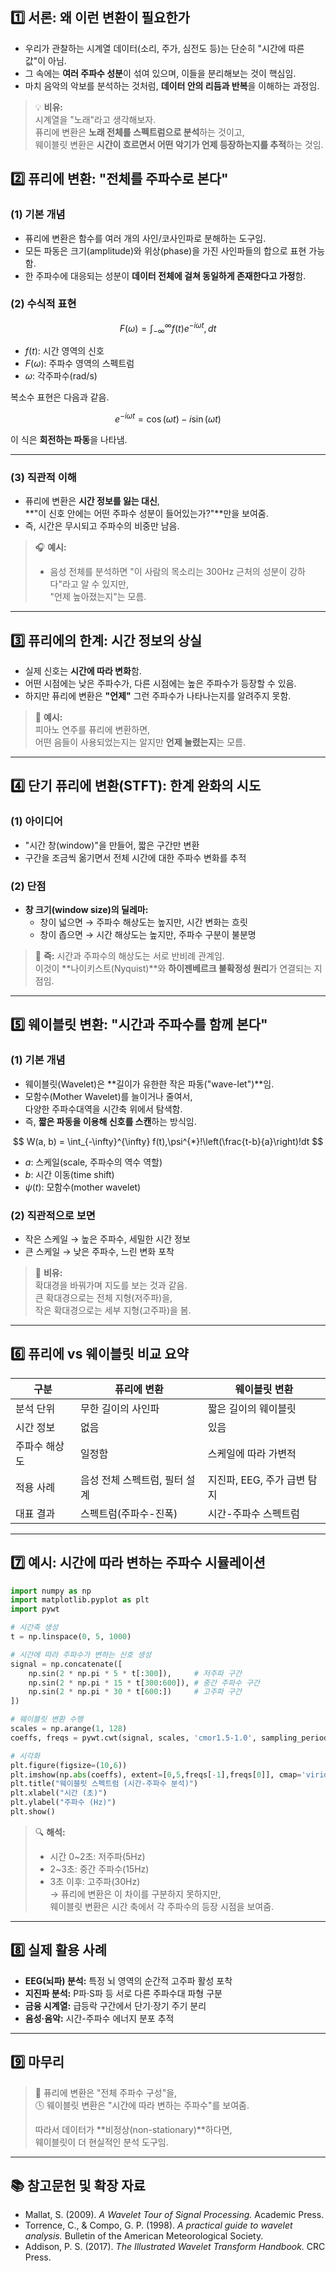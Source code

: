 ## 1️⃣ 서론: 왜 이런 변환이 필요한가

- 우리가 관찰하는 시계열 데이터(소리, 주가, 심전도 등)는 단순히 "시간에 따른 값"이 아님.
- 그 속에는 **여러 주파수 성분**이 섞여 있으며, 이들을 분리해보는 것이 핵심임.
- 마치 음악의 악보를 분석하는 것처럼, **데이터 안의 리듬과 반복**을 이해하는 과정임.

> 💡 **비유:**  
> 시계열을 "노래"라고 생각해보자.  
> 퓨리에 변환은 **노래 전체를 스펙트럼으로 분석**하는 것이고,  
> 웨이블릿 변환은 **시간이 흐르면서 어떤 악기가 언제 등장하는지를 추적**하는 것임.

## 2️⃣ 퓨리에 변환: "전체를 주파수로 본다"

### (1) 기본 개념

- 퓨리에 변환은 함수를 여러 개의 사인/코사인파로 분해하는 도구임.
- 모든 파동은 크기(amplitude)와 위상(phase)을 가진 사인파들의 합으로 표현 가능함.
- 한 주파수에 대응되는 성분이 **데이터 전체에 걸쳐 동일하게 존재한다고 가정**함.

### (2) 수식적 표현

$$ F(\omega) = \int_{-\infty}^{\infty} f(t)e^{-i\omega t},dt $$

- $f(t)$: 시간 영역의 신호
- $F(\omega)$: 주파수 영역의 스펙트럼
- $\omega$: 각주파수(rad/s)

복소수 표현은 다음과 같음.

$$ e^{-i\omega t} = \cos(\omega t) - i\sin(\omega t) $$

이 식은 **회전하는 파동**을 나타냄.

---

### (3) 직관적 이해

- 퓨리에 변환은 **시간 정보를 잃는 대신**,  
    **"이 신호 안에는 어떤 주파수 성분이 들어있는가?"**만을 보여줌.
- 즉, 시간은 무시되고 주파수의 비중만 남음.

> 🎧 **예시:**
> 
> - 음성 전체를 분석하면 "이 사람의 목소리는 300Hz 근처의 성분이 강하다"라고 알 수 있지만,  
>     "언제 높아졌는지"는 모름.

---

## 3️⃣ 퓨리에의 한계: 시간 정보의 상실

- 실제 신호는 **시간에 따라 변화**함.
- 어떤 시점에는 낮은 주파수가, 다른 시점에는 높은 주파수가 등장할 수 있음.
- 하지만 퓨리에 변환은 **"언제"** 그런 주파수가 나타나는지를 알려주지 못함.

> 🎹 **예시:**  
> 피아노 연주를 퓨리에 변환하면,  
> 어떤 음들이 사용되었는지는 알지만 **언제 눌렸는지**는 모름.

---

## 4️⃣ 단기 퓨리에 변환(STFT): 한계 완화의 시도

### (1) 아이디어

- "시간 창(window)"을 만들어, 짧은 구간만 변환
- 구간을 조금씩 옮기면서 전체 시간에 대한 주파수 변화를 추적

### (2) 단점

- **창 크기(window size)의 딜레마:**
    - 창이 넓으면 → 주파수 해상도는 높지만, 시간 변화는 흐릿
    - 창이 좁으면 → 시간 해상도는 높지만, 주파수 구분이 불분명

> 💬 **즉:** 시간과 주파수의 해상도는 서로 반비례 관계임.  
> 이것이 **나이키스트(Nyquist)**와 **하이젠베르크 불확정성 원리**가 연결되는 지점임.

---

## 5️⃣ 웨이블릿 변환: "시간과 주파수를 함께 본다"

### (1) 기본 개념

- 웨이블릿(Wavelet)은 **길이가 유한한 작은 파동("wave-let")**임.
- 모함수(Mother Wavelet)를 늘이거나 줄여서,  
    다양한 주파수대역을 시간축 위에서 탐색함.
- 즉, **짧은 파동을 이용해 신호를 스캔**하는 방식임.

$$ W(a, b) = \int_{-\infty}^{\infty} f(t),\psi^{*}!\left(\frac{t-b}{a}\right)!dt $$

- $a$: 스케일(scale, 주파수의 역수 역할)
- $b$: 시간 이동(time shift)
- $\psi(t)$: 모함수(mother wavelet)

### (2) 직관적으로 보면

- 작은 스케일 → 높은 주파수, 세밀한 시간 정보
- 큰 스케일 → 낮은 주파수, 느린 변화 포착

> 🧩 **비유:**  
> 확대경을 바꿔가며 지도를 보는 것과 같음.  
> 큰 확대경으로는 전체 지형(저주파)을,  
> 작은 확대경으로는 세부 지형(고주파)을 봄.

---

## 6️⃣ 퓨리에 vs 웨이블릿 비교 요약

|구분|퓨리에 변환|웨이블릿 변환|
|---|---|---|
|분석 단위|무한 길이의 사인파|짧은 길이의 웨이블릿|
|시간 정보|없음|있음|
|주파수 해상도|일정함|스케일에 따라 가변적|
|적용 사례|음성 전체 스펙트럼, 필터 설계|지진파, EEG, 주가 급변 탐지|
|대표 결과|스펙트럼(주파수-진폭)|시간-주파수 스펙트럼|

---

## 7️⃣ 예시: 시간에 따라 변하는 주파수 시뮬레이션

```python
import numpy as np
import matplotlib.pyplot as plt
import pywt

# 시간축 생성
t = np.linspace(0, 5, 1000)

# 시간에 따라 주파수가 변하는 신호 생성
signal = np.concatenate([
    np.sin(2 * np.pi * 5 * t[:300]),     # 저주파 구간
    np.sin(2 * np.pi * 15 * t[300:600]), # 중간 주파수 구간
    np.sin(2 * np.pi * 30 * t[600:])     # 고주파 구간
])

# 웨이블릿 변환 수행
scales = np.arange(1, 128)
coeffs, freqs = pywt.cwt(signal, scales, 'cmor1.5-1.0', sampling_period=1/200)

# 시각화
plt.figure(figsize=(10,6))
plt.imshow(np.abs(coeffs), extent=[0,5,freqs[-1],freqs[0]], cmap='viridis', aspect='auto')
plt.title("웨이블릿 스펙트럼 (시간-주파수 분석)")
plt.xlabel("시간 (초)")
plt.ylabel("주파수 (Hz)")
plt.show()
```

> 🔍 **해석:**
> 
> - 시간 0~2초: 저주파(5Hz)
> - 2~3초: 중간 주파수(15Hz)
> - 3초 이후: 고주파(30Hz)  
>     → 퓨리에 변환은 이 차이를 구분하지 못하지만,  
>     웨이블릿 변환은 시간 축에서 각 주파수의 등장 시점을 보여줌.

---

## 8️⃣ 실제 활용 사례

- **EEG(뇌파) 분석:** 특정 뇌 영역의 순간적 고주파 활성 포착
- **지진파 분석:** P파·S파 등 서로 다른 주파수대 파형 구분
- **금융 시계열:** 급등락 구간에서 단기·장기 주기 분리
- **음성·음악:** 시간-주파수 에너지 분포 추적

---

## 9️⃣ 마무리

> 🧠 퓨리에 변환은 "전체 주파수 구성"을,  
> 🕓 웨이블릿 변환은 "시간에 따라 변하는 주파수"를 보여줌.
> 
> 따라서 데이터가 **비정상(non-stationary)**하다면,  
> 웨이블릿이 더 현실적인 분석 도구임.

---

## 📚 참고문헌 및 확장 자료

- Mallat, S. (2009). _A Wavelet Tour of Signal Processing._ Academic Press.
- Torrence, C., & Compo, G. P. (1998). _A practical guide to wavelet analysis._ Bulletin of the American Meteorological Society.
- Addison, P. S. (2017). _The Illustrated Wavelet Transform Handbook._ CRC Press.
